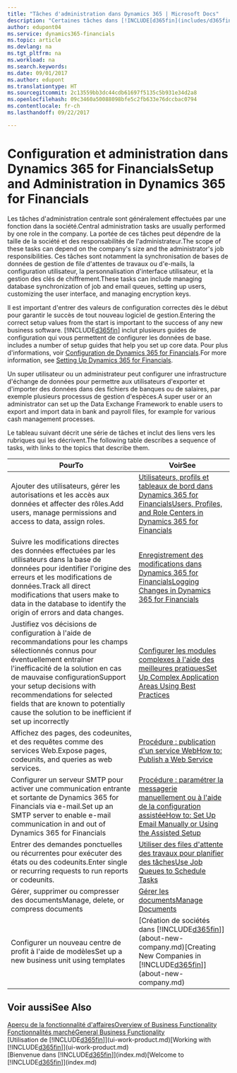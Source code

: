 ```yaml
---
title: "Tâches d'administration dans Dynamics 365 | Microsoft Docs"
description: "Certaines tâches dans [!INCLUDE[d365fin](includes/d365fin_md.md)] requièrent une administration centrale et une configuration. Découvrez quelles sont ces tâches et ce que vous devez faire."
author: edupont04
ms.service: dynamics365-financials
ms.topic: article
ms.devlang: na
ms.tgt_pltfrm: na
ms.workload: na
ms.search.keywords: 
ms.date: 09/01/2017
ms.author: edupont
ms.translationtype: HT
ms.sourcegitcommit: 2c13559bb3dc44cdb61697f5135c5b931e34d2a8
ms.openlocfilehash: 09c3460a50088098bfe5c2fb633e76dccbac0794
ms.contentlocale: fr-ch
ms.lasthandoff: 09/22/2017

---
```

# <a name="setup-and-administration-in-dynamics-365-for-financials"></a><span data-ttu-id="a465d-104">Configuration et administration dans Dynamics 365 for Financials</span><span class="sxs-lookup"><span data-stu-id="a465d-104">Setup and Administration in Dynamics 365 for Financials</span></span>
<span data-ttu-id="a465d-105">Les tâches d'administration centrale sont généralement effectuées par une fonction dans la société.</span><span class="sxs-lookup"><span data-stu-id="a465d-105">Central administration tasks are usually performed by one role in the company.</span></span> <span data-ttu-id="a465d-106">La portée de ces tâches peut dépendre de la taille de la société et des responsabilités de l'administrateur.</span><span class="sxs-lookup"><span data-stu-id="a465d-106">The scope of these tasks can depend on the company's size and the administrator's job responsibilities.</span></span> <span data-ttu-id="a465d-107">Ces tâches sont notamment la synchronisation de bases de données de gestion de file d'attentes de travaux ou d'e-mails, la configuration utilisateur, la personnalisation d'interface utilisateur, et la gestion des clés de chiffrement.</span><span class="sxs-lookup"><span data-stu-id="a465d-107">These tasks can include managing database synchronization of job and email queues, setting up users, customizing the user interface, and managing encryption keys.</span></span>  

<span data-ttu-id="a465d-108">Il est important d'entrer des valeurs de configuration correctes dès le début pour garantir le succès de tout nouveau logiciel de gestion.</span><span class="sxs-lookup"><span data-stu-id="a465d-108">Entering the correct setup values from the start is important to the success of any new business software.</span></span> [!INCLUDE[d365fin](includes/d365fin_md.md)]<span data-ttu-id="a465d-109"> inclut plusieurs guides de configuration qui vous permettent de configurer les données de base.</span><span class="sxs-lookup"><span data-stu-id="a465d-109"> includes a number of setup guides that help you set up core data.</span></span> <span data-ttu-id="a465d-110">Pour plus d'informations, voir [Configuration de Dynamics 365 for Financials](setup.md).</span><span class="sxs-lookup"><span data-stu-id="a465d-110">For more information, see [Setting Up Dynamics 365 for Financials](setup.md).</span></span>

<!--Whether you use [!INCLUDE[rim](../../includes/rim_md.md)] to implement setup values or you manually enter them in the new company, you can support your setup decisions with some general recommendations for selected setup fields that are known to potentially cause the solution to be inefficient if defined incorrectly.-->  

<span data-ttu-id="a465d-111">Un super utilisateur ou un administrateur peut configurer une infrastructure d'échange de données pour permettre aux utilisateurs d'exporter et d'importer des données dans des fichiers de banques ou de salaires, par exemple plusieurs processus de gestion d'espèces.</span><span class="sxs-lookup"><span data-stu-id="a465d-111">A super user or an administrator can set up the Data Exchange Framework to enable users to export and import data in bank and payroll files, for example for various cash management processes.</span></span>  

<span data-ttu-id="a465d-112">Le tableau suivant décrit une série de tâches et inclut des liens vers les rubriques qui les décrivent.</span><span class="sxs-lookup"><span data-stu-id="a465d-112">The following table describes a sequence of tasks, with links to the topics that describe them.</span></span>   

|<span data-ttu-id="a465d-113">**Pour**</span><span class="sxs-lookup"><span data-stu-id="a465d-113">**To**</span></span>|<span data-ttu-id="a465d-114">**Voir**</span><span class="sxs-lookup"><span data-stu-id="a465d-114">**See**</span></span>|  
|------------|-------------|  
|<span data-ttu-id="a465d-115">Ajouter des utilisateurs, gérer les autorisations et les accès aux données et affecter des rôles.</span><span class="sxs-lookup"><span data-stu-id="a465d-115">Add users, manage permissions and access to data, assign roles.</span></span>|[<span data-ttu-id="a465d-116">Utilisateurs, profils et tableaux de bord dans Dynamics 365 for Financials</span><span class="sxs-lookup"><span data-stu-id="a465d-116">Users, Profiles, and Role Centers in Dynamics 365 for Financials</span></span>](admin-users-profiles-roles.md)|  
|<span data-ttu-id="a465d-117">Suivre les modifications directes des données effectuées par les utilisateurs dans la base de données pour identifier l'origine des erreurs et les modifications de données.</span><span class="sxs-lookup"><span data-stu-id="a465d-117">Track all direct modifications that users make to data in the database to identify the origin of errors and data changes.</span></span>|[<span data-ttu-id="a465d-118">Enregistrement des modifications dans Dynamics 365 for Financials</span><span class="sxs-lookup"><span data-stu-id="a465d-118">Logging Changes in Dynamics 365 for Financials</span></span>](across-log-changes.md)|  
|<span data-ttu-id="a465d-119">Justifiez vos décisions de configuration à l'aide de recommandations pour les champs sélectionnés connus pour éventuellement entraîner l'inefficacité de la solution en cas de mauvaise configuration</span><span class="sxs-lookup"><span data-stu-id="a465d-119">Support your setup decisions with recommendations for selected fields that are known to potentially cause the solution to be inefficient if set up incorrectly</span></span>|[<span data-ttu-id="a465d-120">Configurer les modules complexes à l'aide des meilleures pratiques</span><span class="sxs-lookup"><span data-stu-id="a465d-120">Set Up Complex Application Areas Using Best Practices</span></span>](set-up-complex-application-areas-using-best-practices.md)|  
|<span data-ttu-id="a465d-121">Affichez des pages, des codeunites, et des requêtes comme des services Web.</span><span class="sxs-lookup"><span data-stu-id="a465d-121">Expose pages, codeunits, and queries as web services.</span></span>|[<span data-ttu-id="a465d-122">Procédure : publication d'un service Web</span><span class="sxs-lookup"><span data-stu-id="a465d-122">How to: Publish a Web Service</span></span>](across-how-publish-web-service.md)|  
|<span data-ttu-id="a465d-123">Configurer un serveur SMTP pour activer une communication entrante et sortante de Dynamics 365 for Financials via e-mail.</span><span class="sxs-lookup"><span data-stu-id="a465d-123">Set up an SMTP server to enable e-mail communication in and out of Dynamics 365 for Financials</span></span>| [<span data-ttu-id="a465d-124">Procédure : paramétrer la messagerie manuellement ou à l'aide de la configuration assistée</span><span class="sxs-lookup"><span data-stu-id="a465d-124">How to: Set Up Email Manually or Using the Assisted Setup</span></span>](madeira-how-setup-email.md)|  
|<span data-ttu-id="a465d-125">Entrer des demandes ponctuelles ou récurrentes pour exécuter des états ou des codeunits.</span><span class="sxs-lookup"><span data-stu-id="a465d-125">Enter single or recurring requests to run reports or codeunits.</span></span>|[<span data-ttu-id="a465d-126">Utiliser des files d'attente des travaux pour planifier des tâches</span><span class="sxs-lookup"><span data-stu-id="a465d-126">Use Job Queues to Schedule Tasks</span></span>](admin-job-queues-schedule-tasks.md)|  
|<span data-ttu-id="a465d-127">Gérer, supprimer ou compresser des documents</span><span class="sxs-lookup"><span data-stu-id="a465d-127">Manage, delete, or compress documents</span></span>|[<span data-ttu-id="a465d-128">Gérer les documents</span><span class="sxs-lookup"><span data-stu-id="a465d-128">Manage Documents</span></span>](admin-manage-documents.md)|  
|<span data-ttu-id="a465d-129">Configurer un nouveau centre de profit à l'aide de modèles</span><span class="sxs-lookup"><span data-stu-id="a465d-129">Set up a new business unit using templates</span></span>|<span data-ttu-id="a465d-130">[Création de sociétés dans [!INCLUDE[d365fin](includes/d365fin_md.md)]](about-new-company.md)</span><span class="sxs-lookup"><span data-stu-id="a465d-130">[Creating New Companies in [!INCLUDE[d365fin](includes/d365fin_md.md)]](about-new-company.md)</span></span>|  

## <a name="see-also"></a><span data-ttu-id="a465d-131">Voir aussi</span><span class="sxs-lookup"><span data-stu-id="a465d-131">See Also</span></span>
[<span data-ttu-id="a465d-132">Aperçu de la fonctionnalité d'affaires</span><span class="sxs-lookup"><span data-stu-id="a465d-132">Overview of Business Functionality</span></span>](madeira-business-functionality.md)  
[<span data-ttu-id="a465d-133">Fonctionnalités marché</span><span class="sxs-lookup"><span data-stu-id="a465d-133">General Business Functionality</span></span>](ui-across-business-areas.md)  
<span data-ttu-id="a465d-134">[Utilisation de [!INCLUDE[d365fin](includes/d365fin_md.md)]](ui-work-product.md)</span><span class="sxs-lookup"><span data-stu-id="a465d-134">[Working with [!INCLUDE[d365fin](includes/d365fin_md.md)]](ui-work-product.md)</span></span>  
<span data-ttu-id="a465d-135">[Bienvenue dans [!INCLUDE[d365fin](includes/d365fin_md.md)]](index.md)</span><span class="sxs-lookup"><span data-stu-id="a465d-135">[Welcome to [!INCLUDE[d365fin](includes/d365fin_md.md)]](index.md)</span></span>  

